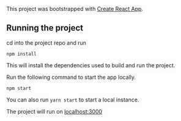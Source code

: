 This project was bootstrapped with [Create React App](https://github.com/facebookincubator/create-react-app).

## Running the project
cd into the project repo and run

```
npm install
```
This will install the dependencies used to build and run the project.

Run the following command to start the app locally.
```
npm start
```
You can also run ```yarn start``` to start a local instance.

The project will run on <a href="http://localhost:3000">localhost:3000</a>
